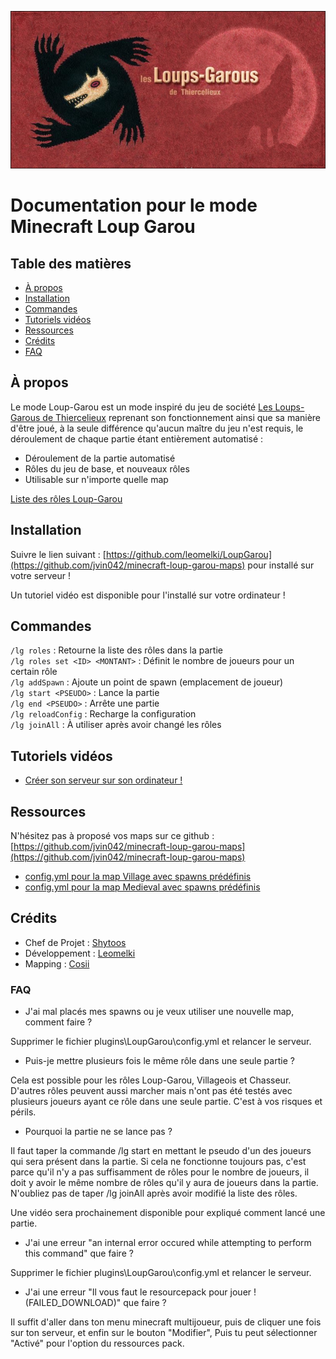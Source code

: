 ![alt text](banner.jpg)

# Documentation pour le mode Minecraft Loup Garou

## Table des matières

- [À propos](#à-propos)
- [Installation](#installation)
- [Commandes](#commandes)
- [Tutoriels vidéos](#tutoriels-vidéos)
- [Ressources](#ressources)
- [Crédits](#crédits)
- [FAQ](#FAQ)

## À propos

Le mode Loup-Garou est un mode inspiré du jeu de société [Les Loups-Garous de Thiercelieux](https://fr.wikipedia.org/wiki/Les_Loups-garous_de_Thiercelieux) reprenant son fonctionnement ainsi que sa manière d'être joué, à la seule différence qu'aucun maître du jeu n'est requis, le déroulement de chaque partie étant entièrement automatisé :

- Déroulement de la partie automatisé
- Rôles du jeu de base, et nouveaux rôles
- Utilisable sur n'importe quelle map

[Liste des rôles Loup-Garou](http://bit.ly/30lDmqw)

## Installation

Suivre le lien suivant : [https://github.com/leomelki/LoupGarou](https://github.com/jvin042/minecraft-loup-garou-maps)
 pour installé sur votre serveur !

Un tutoriel vidéo est disponible pour l'installé sur votre ordinateur !

## Commandes

`/lg roles` : Retourne la liste des rôles dans la partie  
`/lg roles set <ID> <MONTANT>` : Définit le nombre de joueurs pour un certain rôle  
`/lg addSpawn` : Ajoute un point de spawn (emplacement de joueur)  
`/lg start <PSEUDO>` : Lance la partie  
`/lg end <PSEUDO>` : Arrête une partie  
`/lg reloadConfig` : Recharge la configuration  
`/lg joinAll` : À utiliser après avoir changé les rôles

## Tutoriels vidéos

- [Créer son serveur sur son ordinateur !](https://www.youtube.com/watch?v=q9XjDe1Ao6s)

## Ressources

N'hésitez pas à proposé vos maps sur ce github : [https://github.com/jvin042/minecraft-loup-garou-maps](https://github.com/jvin042/minecraft-loup-garou-maps)

- [config.yml pour la map Village avec spawns prédéfinis](https://github.com/jvin042/minecraft-loup-garou-maps/blob/master/village/config.yml)
- [config.yml pour la map Medieval avec spawns prédéfinis](https://github.com/jvin042/minecraft-loup-garou-maps/blob/master/mediaeval/config.yml)

## Crédits

- Chef de Projet : [Shytoos](https://twitter.com/shytoos_)
- Développement : [Leomelki](https://twitter.com/leomelki)
- Mapping : [Cosii](https://www.youtube.com/channel/UCwyOcA41QSk590fl9L0ys8A)

### FAQ
- J'ai mal placés mes spawns ou je veux utiliser une nouvelle map, comment faire ?

Supprimer le fichier plugins\LoupGarou\config.yml et relancer le serveur.

- Puis-je mettre plusieurs fois le même rôle dans une seule partie ?

Cela est possible pour les rôles Loup-Garou, Villageois et Chasseur. D'autres rôles peuvent aussi marcher mais n'ont pas été testés avec plusieurs joueurs ayant ce rôle dans une seule partie. C'est à vos risques et périls.

- Pourquoi la partie ne se lance pas ?

Il faut taper la commande /lg start <PSEUDO> en mettant le pseudo d'un des joueurs qui sera présent dans la partie. Si cela ne fonctionne toujours pas, c'est parce qu'il n'y a pas suffisamment de rôles pour le nombre de joueurs, il doit y avoir le même nombre de rôles qu'il y aura de joueurs dans la partie. N'oubliez pas de taper /lg joinAll après avoir modifié la liste des rôles.

Une vidéo sera prochainement disponible pour expliqué comment lancé une partie.

- J'ai une erreur "an internal error occured while attempting to perform this command" que faire ?

Supprimer le fichier plugins\LoupGarou\config.yml et relancer le serveur.

- J'ai une erreur "Il vous faut le resourcepack pour jouer ! (FAILED_DOWNLOAD)" que faire ?

Il suffit d'aller dans ton menu minecraft multijoueur, puis de cliquer une fois sur ton serveur, et enfin sur le bouton "Modifier", Puis tu peut sélectionner "Activé" pour l'option du ressources pack.